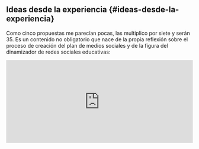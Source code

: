 ## Ideas desde la experiencia {#ideas-desde-la-experiencia}

Como cinco propuestas me parecían pocas, las multiplico por siete y serán 35\. Es un contenido no obligatorio que nace de la propia reflexión sobre el proceso de creación del plan de medios sociales y de la figura del dinamizador de redes sociales educativas:

<div style="width: 100%;"><div style="position: relative; padding-bottom: 44.666666666666664%; padding-top: 0; height: 0;"><iframe frameborder="0" width="1200" height="536" style="position: absolute; top: 0; left: 0; width: 100%; height: 100%;" src="https://view.genial.ly/5c536c851ef86d73dd900b78" type="text/html" allowscriptaccess="always" allowfullscreen="true" scrolling="yes" allownetworking="all"></iframe> </div> </div>
